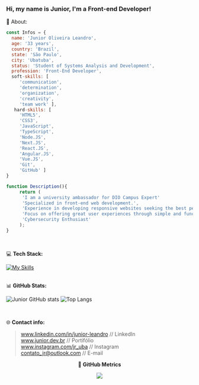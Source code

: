 ### Hi, my name is Junior, I'm a Front-end Developer!

👤 About:

 ``` javascript
const Infos = {
   name: 'Junior Oliveira Leandro',
   age: '33 years',
   country: 'Brazil',
   state: 'São Paulo',
   city: 'Ubatuba',
   status: 'Student of Systems Analysis and Development',
   profession: 'Front-End Developer',
   soft-skills: [
      'communication',
      'determination',
      'organization',
      'creativity',
      'team work' ],
    hard-skills: [
      'HTML5',
      'CSS3',
      'JavaScript',
      'TypeScript',
      'Node.JS',
      'Next.JS',
      'React.JS',
      'Angular.JS',
      'Vue.JS',
      'Git',
      'GitHub' ]
}

function Description(){
      return (
       'I am a university ambassador for DIO Campus Expert'
       'Specialized in front-end web development.',
       'Experience in developing responsive websites seeking the best performance and user experience.',
       'Focus on offering great user experiences through simple and functional interfaces.',
       'Cybersecurity Enthusiast'
      );
}
```
<br/>
 
💻 **Tech Stack:** <br/>


[![My Skills](https://skillicons.dev/icons?i=html,css,js,ts,nodejs,nextjs,react,angular,vue,vite,git,github,vscode,vercel,figma,wordpress,tailwind,styledcomponents&perline=9)](https://skillicons.dev)
 <br/> <br/>

📊 **GitHub Stats:** <br/>

![Junior GitHub stats](https://githubreadmejunior.vercel.app/api?username=junior-leandro&show_icons=true&theme=merko&rank_icon=github) 
![Top Langs](https://githubreadmejunior.vercel.app/api/top-langs/?username=junior-leandro&hide_progress=true&theme=merko)

<br/>
 
🌐 **Contact info:** <br/>

> www.linkedin.com/in/junior-leandro // LinkedIn <br/>
> www.junior.dev.br // Portifólio <br/>
> www.instagram.com/jr_uba // Instagram <br/>
> contato_jr@outlook.com // E-mail



<div align='center'>
  
🎯 **GitHub Metrics**

<a height="140em" href="http://www.github.com/junior-leandro"><img src="https://github-readme-streak-stats.herokuapp.com/?user=junior-leandro&stroke=2ea043&background=171717&ring=3382ed&fire=ff6347&currStreakNum=0bd967&currStreakLabel=3382ed&sideNums=0bd967&sideLabels=3382ed&dates=0bd967&hide_border=true" /></a>
</div>
